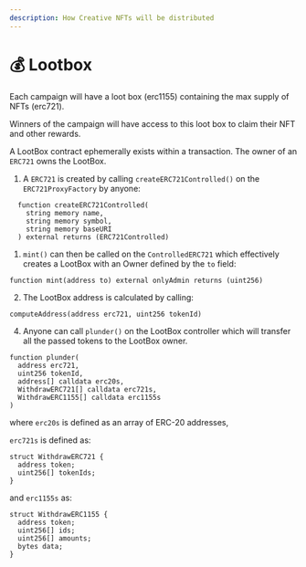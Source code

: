 ```yaml
---
description: How Creative NFTs will be distributed
---
```


# 💰 Lootbox

Each campaign will have a loot box \(erc1155\) containing the max supply of NFTs \(erc721\).

Winners of the campaign will have access to this loot box to claim their NFT and other rewards.

A LootBox contract ephemerally exists within a transaction. The owner of an `ERC721` owns the LootBox.

1. A `ERC721` is created by calling `createERC721Controlled()` on the `ERC721ProxyFactory` by anyone:

```text
  function createERC721Controlled(
    string memory name,
    string memory symbol,
    string memory baseURI
  ) external returns (ERC721Controlled)
```



1. `mint()` can then be called on the `ControlledERC721` which effectively creates a LootBox with an Owner defined by the `to` field:

```text
function mint(address to) external onlyAdmin returns (uint256)
```

2. The LootBox address is calculated by calling: 

```text
computeAddress(address erc721, uint256 tokenId)
```

4. Anyone can call `plunder()` on the LootBox controller which will transfer all the passed tokens to the LootBox owner.

```text
function plunder(
  address erc721,
  uint256 tokenId,
  address[] calldata erc20s,
  WithdrawERC721[] calldata erc721s,
  WithdrawERC1155[] calldata erc1155s
)
```

where `erc20s` is defined as an array of ERC-20 addresses,

`erc721s` is defined as:

```text
struct WithdrawERC721 {
  address token;
  uint256[] tokenIds;
}
```

and `erc1155s` as:

```text
struct WithdrawERC1155 {
  address token;
  uint256[] ids;
  uint256[] amounts;
  bytes data;
}
```

